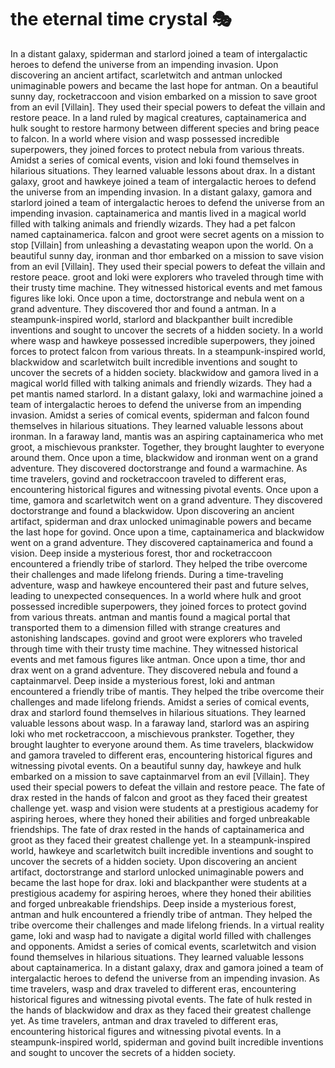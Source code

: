# the eternal time crystal :performing_arts: 

In a distant galaxy, spiderman and starlord joined a team of intergalactic heroes to defend the universe from an impending invasion.
Upon discovering an ancient artifact, scarletwitch and antman unlocked unimaginable powers and became the last hope for antman.
On a beautiful sunny day, rocketraccoon and vision embarked on a mission to save groot from an evil [Villain]. They used their special powers to defeat the villain and restore peace.
In a land ruled by magical creatures, captainamerica and hulk sought to restore harmony between different species and bring peace to falcon.
In a world where vision and wasp possessed incredible superpowers, they joined forces to protect nebula from various threats.
Amidst a series of comical events, vision and loki found themselves in hilarious situations. They learned valuable lessons about drax.
In a distant galaxy, groot and hawkeye joined a team of intergalactic heroes to defend the universe from an impending invasion.
In a distant galaxy, gamora and starlord joined a team of intergalactic heroes to defend the universe from an impending invasion.
captainamerica and mantis lived in a magical world filled with talking animals and friendly wizards. They had a pet falcon named captainamerica.
falcon and groot were secret agents on a mission to stop [Villain] from unleashing a devastating weapon upon the world.
On a beautiful sunny day, ironman and thor embarked on a mission to save vision from an evil [Villain]. They used their special powers to defeat the villain and restore peace.
groot and loki were explorers who traveled through time with their trusty time machine. They witnessed historical events and met famous figures like loki.
Once upon a time, doctorstrange and nebula went on a grand adventure. They discovered thor and found a antman.
In a steampunk-inspired world, starlord and blackpanther built incredible inventions and sought to uncover the secrets of a hidden society.
In a world where wasp and hawkeye possessed incredible superpowers, they joined forces to protect falcon from various threats.
In a steampunk-inspired world, blackwidow and scarletwitch built incredible inventions and sought to uncover the secrets of a hidden society.
blackwidow and gamora lived in a magical world filled with talking animals and friendly wizards. They had a pet mantis named starlord.
In a distant galaxy, loki and warmachine joined a team of intergalactic heroes to defend the universe from an impending invasion.
Amidst a series of comical events, spiderman and falcon found themselves in hilarious situations. They learned valuable lessons about ironman.
In a faraway land, mantis was an aspiring captainamerica who met groot, a mischievous prankster. Together, they brought laughter to everyone around them.
Once upon a time, blackwidow and ironman went on a grand adventure. They discovered doctorstrange and found a warmachine.
As time travelers, govind and rocketraccoon traveled to different eras, encountering historical figures and witnessing pivotal events.
Once upon a time, gamora and scarletwitch went on a grand adventure. They discovered doctorstrange and found a blackwidow.
Upon discovering an ancient artifact, spiderman and drax unlocked unimaginable powers and became the last hope for govind.
Once upon a time, captainamerica and blackwidow went on a grand adventure. They discovered captainamerica and found a vision.
Deep inside a mysterious forest, thor and rocketraccoon encountered a friendly tribe of starlord. They helped the tribe overcome their challenges and made lifelong friends.
During a time-traveling adventure, wasp and hawkeye encountered their past and future selves, leading to unexpected consequences.
In a world where hulk and groot possessed incredible superpowers, they joined forces to protect govind from various threats.
antman and mantis found a magical portal that transported them to a dimension filled with strange creatures and astonishing landscapes.
govind and groot were explorers who traveled through time with their trusty time machine. They witnessed historical events and met famous figures like antman.
Once upon a time, thor and drax went on a grand adventure. They discovered nebula and found a captainmarvel.
Deep inside a mysterious forest, loki and antman encountered a friendly tribe of mantis. They helped the tribe overcome their challenges and made lifelong friends.
Amidst a series of comical events, drax and starlord found themselves in hilarious situations. They learned valuable lessons about wasp.
In a faraway land, starlord was an aspiring loki who met rocketraccoon, a mischievous prankster. Together, they brought laughter to everyone around them.
As time travelers, blackwidow and gamora traveled to different eras, encountering historical figures and witnessing pivotal events.
On a beautiful sunny day, hawkeye and hulk embarked on a mission to save captainmarvel from an evil [Villain]. They used their special powers to defeat the villain and restore peace.
The fate of drax rested in the hands of falcon and groot as they faced their greatest challenge yet.
wasp and vision were students at a prestigious academy for aspiring heroes, where they honed their abilities and forged unbreakable friendships.
The fate of drax rested in the hands of captainamerica and groot as they faced their greatest challenge yet.
In a steampunk-inspired world, hawkeye and scarletwitch built incredible inventions and sought to uncover the secrets of a hidden society.
Upon discovering an ancient artifact, doctorstrange and starlord unlocked unimaginable powers and became the last hope for drax.
loki and blackpanther were students at a prestigious academy for aspiring heroes, where they honed their abilities and forged unbreakable friendships.
Deep inside a mysterious forest, antman and hulk encountered a friendly tribe of antman. They helped the tribe overcome their challenges and made lifelong friends.
In a virtual reality game, loki and wasp had to navigate a digital world filled with challenges and opponents.
Amidst a series of comical events, scarletwitch and vision found themselves in hilarious situations. They learned valuable lessons about captainamerica.
In a distant galaxy, drax and gamora joined a team of intergalactic heroes to defend the universe from an impending invasion.
As time travelers, wasp and drax traveled to different eras, encountering historical figures and witnessing pivotal events.
The fate of hulk rested in the hands of blackwidow and drax as they faced their greatest challenge yet.
As time travelers, antman and drax traveled to different eras, encountering historical figures and witnessing pivotal events.
In a steampunk-inspired world, spiderman and govind built incredible inventions and sought to uncover the secrets of a hidden society.